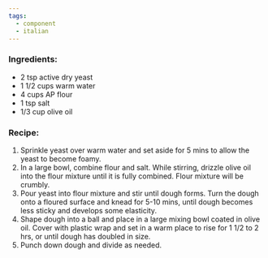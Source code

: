 ```yaml
---
tags:
  - component
  - italian
---
```

### Ingredients:
- 2 tsp active dry yeast
- 1 1/2 cups warm water
- 4 cups AP flour
- 1 tsp salt
- 1/3 cup olive oil

### Recipe:
1. Sprinkle yeast over warm water and set aside for 5 mins to allow the yeast to become foamy. 
2. In a large bowl, combine flour and salt. While stirring, drizzle olive oil into the flour mixture until it is fully combined. Flour mixture will be crumbly. 
3. Pour yeast into flour mixture and stir until dough forms. Turn the dough onto a floured surface and knead for 5-10 mins, until dough becomes less sticky and develops some elasticity. 
4. Shape dough into a ball and place in a large mixing bowl coated in olive oil. Cover with plastic wrap and set in a warm place to rise for 1 1/2 to 2 hrs, or until dough has doubled in size.
5. Punch down dough and divide as needed. 